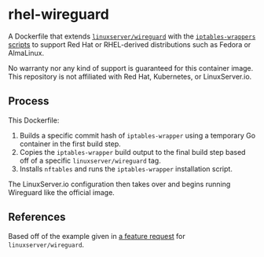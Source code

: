 # rhel-wireguard

A Dockerfile that extends [`linuxserver/wireguard`](https://github.com/linuxserver/docker-wireguard) with the 
[`iptables-wrappers` scripts](https://github.com/kubernetes-sigs/iptables-wrappers) to support Red Hat or RHEL-derived 
distributions such as Fedora or AlmaLinux.

No warranty nor any kind of support is guaranteed for this container image. This repository is not affiliated with 
Red Hat, Kubernetes, or LinuxServer.io.

## Process

This Dockerfile:

1. Builds a specific commit hash of `iptables-wrapper` using a temporary Go container in the first build step.
2. Copies the `iptables-wrapper` build output to the final build step based off of a specific `linuxserver/wireguard` tag.
3. Installs `nftables` and runs the `iptables-wrapper` installation script.

The LinuxServer.io configuration then takes over and begins running Wireguard like the official image.

## References

Based off of the example given in [a feature request](https://github.com/linuxserver/docker-wireguard/issues/263) for 
`linuxserver/wireguard`.